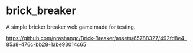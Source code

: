 # brick_breaker

A simple bricker breaker web game made for testing.


https://github.com/prashangc/Brick-Breaker/assets/65788327/492fd8e4-85a8-476c-bb28-1abe93014c65

